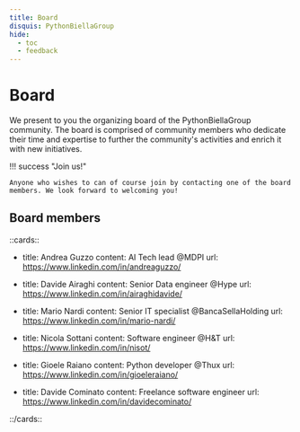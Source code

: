 ```yaml
---
title: Board
disquis: PythonBiellaGroup
hide:
  - toc
  - feedback
---
```


# Board

We present to you the organizing board of the PythonBiellaGroup community. The board is comprised of community members who dedicate their time and expertise to further the community's activities and enrich it with new initiatives.

!!! success "Join us!"

    Anyone who wishes to can of course join by contacting one of the board members. We look forward to welcoming you!

## Board members

::cards::

- title: Andrea Guzzo
  content: AI Tech lead @MDPI
  url: https://www.linkedin.com/in/andreaguzzo/

- title: Davide Airaghi
  content: Senior Data engineer @Hype
  url: https://www.linkedin.com/in/airaghidavide/

- title: Mario Nardi
  content: Senior IT specialist @BancaSellaHolding
  url: https://www.linkedin.com/in/mario-nardi/

- title: Nicola Sottani
  content: Software engineer @H&T
  url: https://www.linkedin.com/in/nisot/

- title: Gioele Raiano
  content: Python developer @Thux
  url: https://www.linkedin.com/in/gioeleraiano/

- title: Davide Cominato
  content: Freelance software engineer
  url: https://www.linkedin.com/in/davidecominato/

::/cards::
